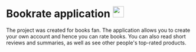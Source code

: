 # Bookrate application <img src="https://user-images.githubusercontent.com/56201394/217060807-95e196af-410a-435e-a0ac-c08d53f3e4cc.png" width="30" height="30">
The project was created for books fan. The application allows you to create your own account and hence you can rate books. You can also read short reviews and summaries, as well as see other people's top-rated products.


